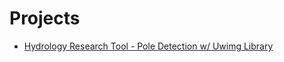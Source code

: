 # Projects

- [Hydrology Research Tool - Pole Detection w/ Uwimg Library](https://jamesswartwood.github.io/pole-detection/)
